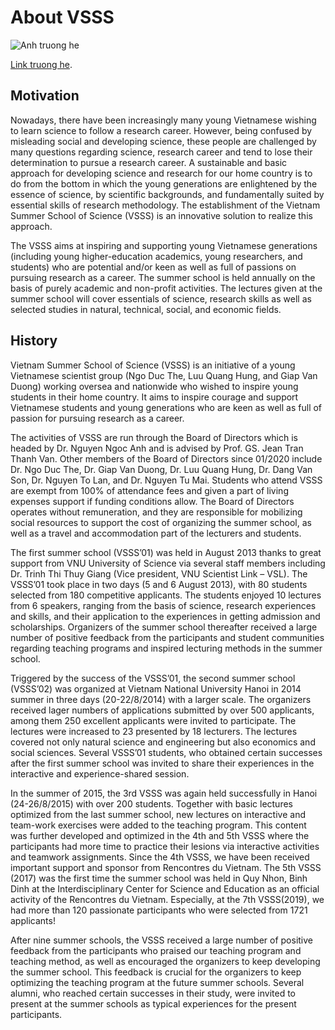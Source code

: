 # About VSSS

![Anh truong he](images/aboutus.jpeg)

[Link truong he](https://truonghekhoahoc.com).

## Motivation
Nowadays, there have been increasingly many young Vietnamese wishing to learn science to follow a research career. However, being confused by misleading social and developing science, these people are challenged by many questions regarding science, research career and tend to lose their determination to pursue a research career. A sustainable and basic approach for developing science and research for our home country is to do from the bottom in which the young generations are enlightened by the essence of science, by scientific backgrounds, and fundamentally suited by essential skills of research methodology. The establishment of the Vietnam Summer School of Science (VSSS) is an innovative solution to realize this approach.

The VSSS aims at inspiring and supporting young Vietnamese generations (including young higher-education academics, young researchers, and students) who are potential and/or keen as well as full of passions on pursuing research as a career. The summer school is held annually on the basis of purely academic and non-profit activities. The lectures given at the summer school will cover essentials of science, research skills as well as selected studies in natural, technical, social, and economic fields.

## History

Vietnam Summer School of Science (VSSS) is an initiative of a young Vietnamese scientist group (Ngo Duc The, Luu Quang Hung, and Giap Van Duong) working oversea and nationwide who wished to inspire young students in their home country. It aims to inspire courage and support Vietnamese students and young generations who are keen as well as full of passion for pursuing research as a career.

The activities of VSSS are run through the Board of Directors which is headed by Dr. Nguyen Ngoc Anh and is advised by Prof. GS. Jean Tran Thanh Van. Other members of the Board of Directors since 01/2020 include Dr. Ngo Duc The, Dr. Giap Van Duong, Dr. Luu Quang Hung, Dr. Dang Van Son, Dr. Nguyen To Lan, and Dr. Nguyen Tu Mai. Students who attend VSSS are exempt from 100% of attendance fees and given a part of living expenses support if funding conditions allow. The Board of Directors operates without remuneration, and they are responsible for mobilizing social resources to support the cost of organizing the summer school, as well as a travel and accommodation part of the lecturers and students.

The first summer school (VSSS’01) was held in August 2013 thanks to great support from VNU University of Science via several staff members including Dr. Trinh Thi Thuy Giang (Vice president, VNU Scientist Link – VSL). The VSSS’01 took place in two days (5 and 6 August 2013), with 80 students selected from 180 competitive applicants. The students enjoyed 10 lectures from 6 speakers, ranging from the basis of science, research experiences and skills, and their application to the experiences in getting admission and scholarships. Organizers of the summer school thereafter received a large number of positive feedback from the participants and student communities regarding teaching programs and inspired lecturing methods in the summer school.

Triggered by the success of the VSSS’01, the second summer school (VSSS’02) was organized at Vietnam National University Hanoi in 2014 summer in three days (20-22/8/2014) with a larger scale. The organizers received lager numbers of applications submitted by over 500 applicants, among them 250 excellent applicants were invited to participate. The lectures were increased to 23 presented by 18 lecturers. The lectures covered not only natural science and engineering but also economics and social sciences. Several VSSS’01 students, who obtained certain successes after the first summer school was invited to share their experiences in the interactive and experience-shared session.

In the summer of 2015, the 3rd VSSS was again held successfully in Hanoi (24-26/8/2015) with over 200 students. Together with basic lectures optimized from the last summer school, new lectures on interactive and team-work exercises were added to the teaching program. This content was further developed and optimized in the 4th and 5th VSSS where the participants had more time to practice their lesions via interactive activities and teamwork assignments. Since the 4th VSSS, we have been received important support and sponsor from Rencontres du Vietnam. The 5th VSSS (2017) was the first time the summer school was held in Quy Nhon, Binh Dinh at the Interdisciplinary Center for Science and Education as an official activity of the Rencontres du Vietnam. Especially, at the 7th VSSS(2019), we had more than 120 passionate participants who were selected from 1721 applicants!

After nine summer schools, the VSSS received a large number of positive feedback from the participants who praised our teaching program and teaching method, as well as encouraged the organizers to keep developing the summer school. This feedback is crucial for the organizers to keep optimizing the teaching program at the future summer schools. Several alumni, who reached certain successes in their study, were invited to present at the summer schools as typical experiences for the present participants.

